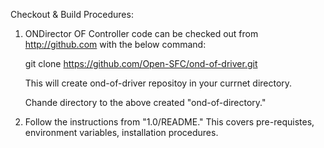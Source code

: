Checkout & Build Procedures:

1. ONDirector OF  Controller code can be checked out from http://github.com with the below command:

    git clone https://github.com/Open-SFC/ond-of-driver.git

    This will create ond-of-driver repositoy in your currnet directory.

    Chande directory to the above created "ond-of-directory."

2. Follow the instructions from "1.0/README." This covers pre-requistes, environment variables, installation procedures.


